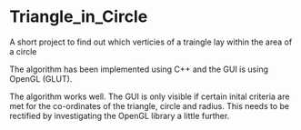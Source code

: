 Triangle_in_Circle
==================

A short project to find out which verticies of a traingle lay within the area of a circle

The algorithm has been implemented using C++ and the GUI is using OpenGL (GLUT).

The algorithm works well. The GUI is only visible if certain inital criteria are met for the co-ordinates of the triangle, circle and radius.
This needs to be rectified by investigating the OpenGL library a little further.

